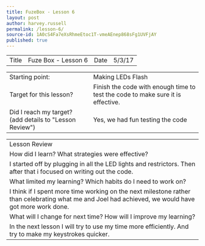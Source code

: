 ```yaml
---
title: FuzeBox - Lesson 6
layout: post
author: harvey.russell
permalink: /lesson-6/
source-id: 1A0cS4Fa7eXsRhmeEtoc1T-vmeAEnep868sFg1UVFjAY
published: true
---
```

<table>
  <tr>
    <td>Title</td>
    <td>Fuze Box - Lesson 6</td>
    <td>Date</td>
    <td>5/3/17</td>
  </tr>
</table>


<table>
  <tr>
    <td>Starting point:</td>
    <td>Making LEDs Flash</td>
  </tr>
  <tr>
    <td>Target for this lesson?</td>
    <td>Finish the code with enough time to test the code to make sure it is effective.</td>
  </tr>
  <tr>
    <td>Did I reach my target? 
(add details to "Lesson Review")</td>
    <td>Yes, we had fun testing the code</td>
  </tr>
</table>


<table>
  <tr>
    <td>Lesson Review</td>
  </tr>
  <tr>
    <td>How did I learn? What strategies were effective? </td>
  </tr>
  <tr>
    <td>I started off by plugging in all the LED lights and restrictors. Then after that i focused on writing out the code.</td>
  </tr>
  <tr>
    <td>What limited my learning? Which habits do I need to work on? </td>
  </tr>
  <tr>
    <td>I think if I spent more time working on the next milestone rather than celebrating what me and Joel had achieved, we would have got more work done.</td>
  </tr>
  <tr>
    <td>What will I change for next time? How will I improve my learning?</td>
  </tr>
  <tr>
    <td>In the next lesson I will try to use my time more efficiently. And try to make my keystrokes quicker.</td>
  </tr>
</table>


